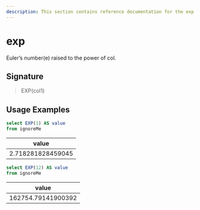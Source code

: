 ```yaml
---
description: This section contains reference documentation for the exp function.
---
```


# exp

Euler’s number(e) raised to the power of col.

## Signature

> EXP(col1)

## Usage Examples


```sql
select EXP(1) AS value
from ignoreMe
```

| value |
| ------------- | 
| 2.718281828459045 |


```sql
select EXP(12) AS value
from ignoreMe
```

| value |
| ------------- | 
| 162754.79141900392 |
